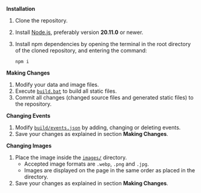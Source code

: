 **Installation**
1. Clone the repository.
2. Install [Node.js](https://nodejs.org/download/release/v20.11.0/), preferably version **20.11.0** or newer.
3. Install npm dependencies by opening the terminal in the root directory of the cloned repository, and entering the command:

       npm i

**Making Changes**
1. Modify your data and image files.
2. Execute [`build.bat`](build.bat) to build all static files.
3. Commit all changes (changed source files and generated static files) to the repository.

**Changing Events**
1. Modify [`build/events.json`](build/events.json) by adding, changing or deleting events.
2. Save your changes as explained in section **Making Changes**.

**Changing Images**
1. Place the image inside the [`images/`](images/) directory.
   - Accepted image formats are `.webp`, `.png` and `.jpg`.
   - Images are displayed on the page in the same order as placed in the directory. 
2. Save your changes as explained in section **Making Changes**.